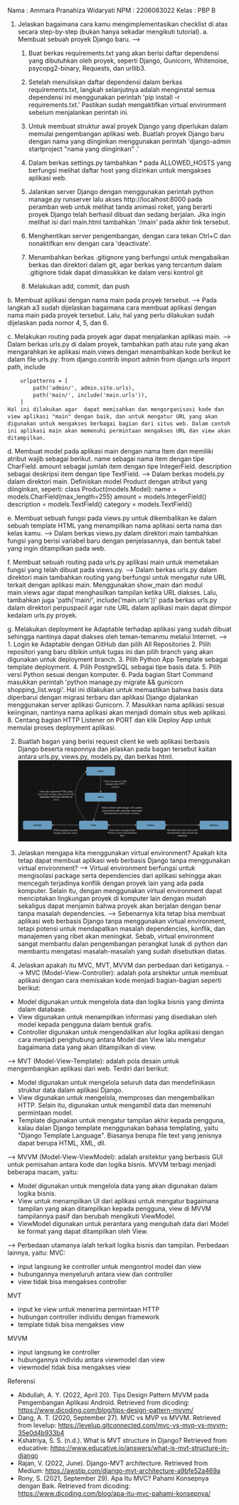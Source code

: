 Nama    : Ammara Pranahiza Widaryati
NPM     : 2206083022
Kelas   : PBP B

1. Jelaskan bagaimana cara kamu mengimplementasikan checklist di atas secara step-by-step (bukan hanya sekadar mengikuti tutorial).
a. Membuat sebuah proyek Django baru.
-->
    1. Buat berkas requirements.txt yang akan berisi daftar dependensi yang dibutuhkan oleh proyek, seperti Django, Gunicorn, Whitenoise, psycopg2-binary, Requests, dan urllib3.

    2. Setelah menuliskan daftar dependensi dalam berkas requirements.txt, langkah selanjutnya adalah menginstal semua dependensi ini menggunakan perintah 'pip install -r requirements.txt.' Pastikan sudah mengaktifkan virtual environment sebelum menjalankan perintah ini.

    3. Untuk membuat struktur awal proyek Django yang diperlukan dalam memulai pengembangan aplikasi web. Buatlah proyek Django baru dengan nama yang diinginkan menggunakan perintah 'django-admin startproject "nama yang diinginkan" .'

    4. Dalam berkas settings.py tambahkan * pada ALLOWED_HOSTS yang berfungsi melihat daftar host yang diizinkan untuk mengakses aplikasi web.

    5. Jalankan server Django dengan menggunakan perintah python manage.py runserver lalu akses http://localhost:8000 pada peramban web untuk melihat tanda animasi roket, yang berarti proyek Django telah berhasil dibuat dan sedang berjalan. Jika ingin melihat isi dari main.html tambahkan '/main' pada akhir link tersebut.

    6. Menghentikan server pengembangan, dengan cara tekan Ctrl+C dan nonaktifkan env dengan cara 'deactivate'.

    7. Menambahkan berkas .gitignore yang berfungsi untuk mengabaikan berkas dan direktori dalam git, agar berkas yang tercantum dalam .gitignore tidak dapat dimasukkan ke dalam versi kontrol git

    8. Melakukan add, commit, dan push

b. Membuat aplikasi dengan nama main pada proyek tersebut.
--> Pada langkah a3 sudah dijelaskan bagaimana cara membuat aplikasi dengan nama main pada proyek tersebut. Lalu, hal yang perlu dilakukan sudah dijelaskan pada nomor 4, 5, dan 6. 

c. Melakukan routing pada proyek agar dapat menjalankan aplikasi main.
--> Dalam berkas urls.py di dalam proyek, tambahkan path atau rute yang akan mengarahkan ke aplikasi main.views dengan menambahkan kode berikut ke dalam file urls.py:
        from django.contrib import admin
        from django.urls import path, include

        urlpatterns = [
            path('admin/', admin.site.urls),
            path('main/', include('main.urls')),
        ]
    Hal ini dilakukan agar  dapat memisahkan dan mengorganisasi kode dan view aplikasi "main" dengan baik, dan untuk mengatur URL yang akan digunakan untuk mengakses berbagai bagian dari situs web. Dalam contoh ini aplikasi main akan memenuhi permintaan mengakses URL dan view akan ditampilkan.

d. Membuat model pada aplikasi main dengan nama Item dan memiliki atribut wajib sebagai berikut.
name sebagai nama item dengan tipe CharField.
amount sebagai jumlah item dengan tipe IntegerField.
description sebagai deskripsi item dengan tipe TextField.
--> Dalam berkas models.py dalam direktori main. Definiskan model Product dengan atribut yang diinginkan, seperti:
    class Product(models.Model):
        name = models.CharField(max_length=255)
        amount = models.IntegerField()
        description = models.TextField()
        category = models.TextField()

e. Membuat sebuah fungsi pada views.py untuk dikembalikan ke dalam sebuah template HTML yang menampilkan nama aplikasi serta nama dan kelas kamu.
--> Dalam berkas views.py dalam direktori main tambahkan fungsi yang berisi variabel baru dengan penjelasannya, dan bentuk tabel yang ingin ditampilkan pada web.

f. Membuat sebuah routing pada urls.py aplikasi main untuk memetakan fungsi yang telah dibuat pada views.py.
--> Dalam berkas urls.py dalam direktori main tambahkan routing yang berfungsi untuk mengatur rute URL terkait dengan aplikasi main. Menggunakan show_main dari modul main.views agar dapat menghasilkan tampilan ketika URL diakses. Lalu, tambahkan juga 'path('main/', include('main.urls'))' pada berkas urls.py dalam direktori perpuspacil agar rute URL dalam aplikasi main dapat diimpor kedalam urls.py proyek.

g. Melakukan deployment ke Adaptable terhadap aplikasi yang sudah dibuat sehingga nantinya dapat diakses oleh teman-temanmu melalui Internet.
--> 1. Login ke Adaptable dengan GitHub dan pilih All Repositories
    2. Pilih repositori yang baru dibikin untuk tugas ini dan pilih branch yang akan digunakan untuk deployment branch.
    3. Pilih Python App Template sebagai template deployment.
    4. Pilih PostgreSQL sebagai tipe basis data.
    5. Pilih versi Python sesuai dengan komputer.
    6. Pada bagian Start Command masukkan perintah 'python manage.py migrate && gunicorn shopping_list.wsgi'. Hal ini dilakukan untuk memastikan bahwa basis data diperbarui dengan migrasi terbaru dan aplikasi Django dijalankan menggunakan server aplikasi Gunicorn.
    7. Masukkan nama aplikasi sesuai keiinginan, nantinya nama aplikasi akan menjadi domain situs web aplikasi.
    8. Centang bagian HTTP Listener on PORT dan klik Deploy App untuk memulai proses deployment aplikasi.


2. Buatlah bagan yang berisi request client ke web aplikasi berbasis Django beserta responnya dan jelaskan pada bagan tersebut kaitan antara urls.py, views.py, models.py, dan berkas html.
![alt text](bagan.png)


3. Jelaskan mengapa kita menggunakan virtual environment? Apakah kita tetap dapat membuat aplikasi web berbasis Django tanpa menggunakan virtual environment?
--> Virtual environment berfungsi untuk mengisolasi package serta dependencies dari aplikasi sehingga akan mencegah terjadinya konflik dengan proyek lain yang ada pada komputer. Selain itu, dengan menggunakan virtual environment dapat menciptakan lingkungan proyek di komputer lain dengan mudah sekaligus dapat menjamin bahwa proyek akan berjalan dengan benar tanpa masalah dependencies.
--> Sebenarnya kita tetap bisa membuat aplikasi web berbasis Django tanpa menggunakan virtual environment, tetapi potensi untuk mendapatkan masalah dependencies, konflik, dan manajemen yang ribet akan meningkat. Sebab, virtual environment sangat membantu dalan pengembangan perangkat lunak di python dan membantu mengatasi masalah-masalah yang sudah disebutkan diatas.


4. Jelaskan apakah itu MVC, MVT, MVVM dan perbedaan dari ketiganya.
--> MVC (Model-View-Controller): adalah pola arsitektur untuk membuat aplikasi dengan cara memisakan kode menjadi bagian-bagian seperti berikut:
- Model digunakan untuk mengelola data dan logika bisnis yang diminta dalam database.
- View digunakan untuk menampilkan informasi yang disediakan oleh model kepada pengguna dalam bentuk grafis.
- Controller digunakan untuk mengendalikan alur logika aplikasi dengan cara menjadi penghubung antara Model dan View lalu mengatur bagaimana data yang akan ditampilkan di view.

--> MVT (Model-View-Template): adalah pola desain untuk mengembangkan aplikasi dari web. Terdiri dari berikut: 
- Model digunakan untuk mengelola seluruh data dan mendefinikasn struktur data dalam aplikasi Django. 
- View digunakan untuk mengelola, memproses dan mengembalikan HTTP. Selain itu, digunakan untuk mengambil data dan memenuhi permintaan model. 
- Template digunakan untuk mengatur tampilan akhir kepada pengguna, kalau dalan Django template menggunakan bahasa templating, yaitu "Django Template Language". Biasanya berupa file text yang jenisnya dapat berupa HTML, XML, dll.

--> MVVM (Model-View-ViewModel): adalah arsitektur yang berbasis GUI untuk pemisahan antara kode dan logika bisnis. MVVM terbagi menjadi beberapa macam, yaitu:
- Model digunakan untuk mengelola data yang akan digunakan dalam logika bisnis. 
- View untuk menampilkan UI dari aplikasi untuk mengatur bagaimana tampilan yang akan ditampilkan kepada pengguna, view di MVVM tampilannya pasif dan berubah mengikuti ViewModel. 
- ViewModel digunakan untuk perantara yang mengubah data dari Model ke format yang dapat ditampilkan oleh View.

--> Perbedaan utamanya ialah terkait logika bisnis dan tampilan. Perbedaan lainnya, yaitu:
MVC: 
- input langsung ke controller untuk mengontrol model dan view
- hubungannya menyeluruh antara view dan controller
- view tidak bisa mengakses controller

MVT
- input ke view untuk menerima permintaan HTTP
- hubungan controller individu dengan framework
- template tidak bisa mengakses view

MVVM
- input langsung ke controller
- hubungannya individu antara viewmodel dan view
- viewmodel tidak bisa mengakses view




Referensi
- Abdullah, A. Y. (2022, April 20). Tips Design Pattern MVVM pada Pengembangan Aplikasi Android. Retrieved from dicoding: https://www.dicoding.com/blog/tips-design-pattern-mvvm/
- Dang, A. T. (2020, September 27). MVC vs MVP vs MVVM. Retrieved from levelup: https://levelup.gitconnected.com/mvc-vs-mvp-vs-mvvm-35e0d4b933b4
- Kshatriya, S. S. (n.d.). What is MVT structure in Django? Retrieved from educative: https://www.educative.io/answers/what-is-mvt-structure-in-django
- Rajan, V. (2022, June). Django-MVT architecture. Retrieved from Medium: https://awstip.com/django-mvt-architecture-a9bfe52a469a
- Rony, S. (2021, September 29). Apa Itu MVC? Pahami Konsepnya dengan Baik. Retrieved from dicoding: https://www.dicoding.com/blog/apa-itu-mvc-pahami-konsepnya/